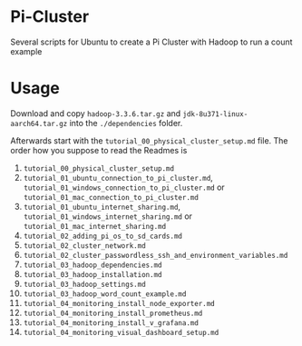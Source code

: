 # Pi-Cluster

Several scripts for Ubuntu to create a Pi Cluster with Hadoop to run a count example

# Usage

Download and copy `hadoop-3.3.6.tar.gz` and `jdk-8u371-linux-aarch64.tar.gz` into the `./dependencies` folder.

Afterwards start with the `tutorial_00_physical_cluster_setup.md` file.
The order how you suppose to read the Readmes is
 1. `tutorial_00_physical_cluster_setup.md`
 2. `tutorial_01_ubuntu_connection_to_pi_cluster.md`, `tutorial_01_windows_connection_to_pi_cluster.md` or `tutorial_01_mac_connection_to_pi_cluster.md`
 3. `tutorial_01_ubuntu_internet_sharing.md`, `tutorial_01_windows_internet_sharing.md` or `tutorial_01_mac_internet_sharing.md`
 4. `tutorial_02_adding_pi_os_to_sd_cards.md`
 5. `tutorial_02_cluster_network.md`
 6. `tutorial_02_cluster_passwordless_ssh_and_environment_variables.md`
 7. `tutorial_03_hadoop_dependencies.md`
 8. `tutorial_03_hadoop_installation.md`
 9. `tutorial_03_hadoop_settings.md`
10. `tutorial_03_hadoop_word_count_example.md`
11. `tutorial_04_monitoring_install_node_exporter.md`
12. `tutorial_04_monitoring_install_prometheus.md`
13. `tutorial_04_monitoring_install_v_grafana.md`
14. `tutorial_04_monitoring_visual_dashboard_setup.md`
